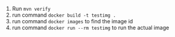 1. Run `mvn verify`
2. run command `docker build -t testimg .`
3. run command `docker images` to find the image id
4. run command `docker run --rm testimg` to run the actual image